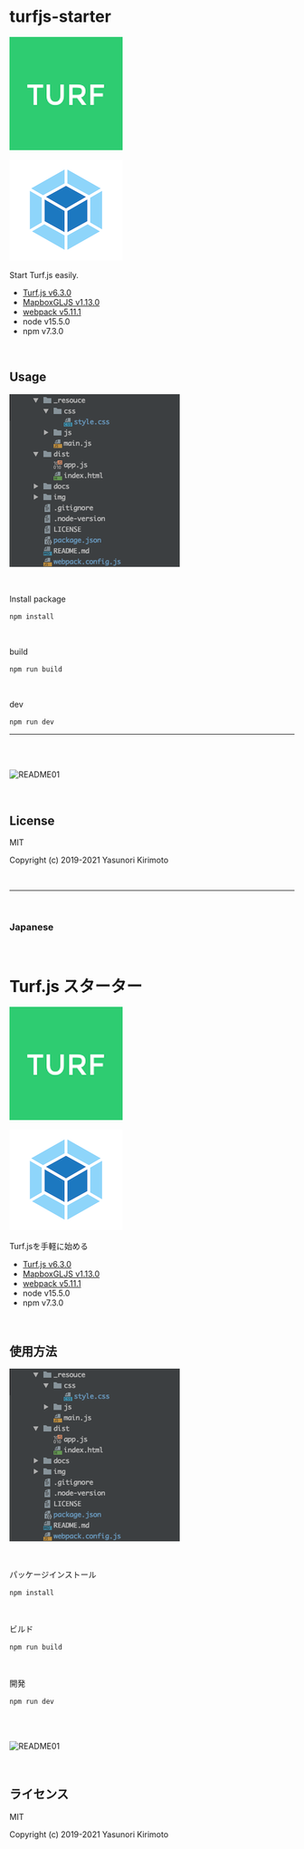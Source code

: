 # turfjs-starter

![README02](./img/README02.png)

![README03](./img/README03.png)

Start Turf.js easily.  
- [Turf.js v6.3.0](http://turfjs.org/)  
- [MapboxGLJS v1.13.0](https://www.mapbox.com/mapbox-gl-js/api/)  
- [webpack v5.11.1](https://webpack.js.org)  
- node v15.5.0
- npm v7.3.0

<br>

## Usage

![README04](./img/README04.png)

<br>

Install package
```bash
npm install
```

<br>

build
```bash
npm run build
```

<br>

dev
```bash
npm run dev
```

---

<br>
<br>

![README01](./img/README01.gif)

<br>

## License
MIT

Copyright (c) 2019-2021 Yasunori Kirimoto

<br>

---

<br>

### Japanese

<br>

# Turf.js スターター

![README02](./img/README02.png)

![README03](./img/README03.png)

Turf.jsを手軽に始める
- [Turf.js v6.3.0](http://turfjs.org/)  
- [MapboxGLJS v1.13.0](https://www.mapbox.com/mapbox-gl-js/api/) 
- [webpack v5.11.1](https://webpack.js.org)  
- node v15.5.0
- npm v7.3.0

<br>

##  使用方法

![README04](./img/README04.png)

<br>

パッケージインストール

```bash
npm install
```

<br>

ビルド

```bash
npm run build
```

<br>

開発

```bash
npm run dev
```

<br>
<br>

![README01](./img/README01.gif)

<br>

## ライセンス
MIT

Copyright (c) 2019-2021 Yasunori Kirimoto

<br>
